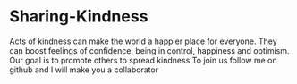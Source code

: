 # Sharing-Kindness
Acts of kindness can make the world a happier place for everyone. They can boost feelings of confidence, being in control, happiness and optimism.
Our goal is to promote others to spread kindness
To join us follow me on github and I will make you a collaborator
